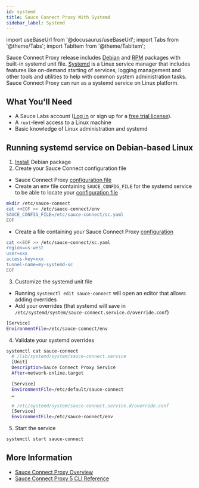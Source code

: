 ```yaml
---
id: systemd
title: Sauce Connect Proxy With Systemd
sidebar_label: Systemd
---
```


import useBaseUrl from '@docusaurus/useBaseUrl';
import Tabs from '@theme/Tabs';
import TabItem from '@theme/TabItem';

Sauce Connect Proxy release includes [Debian](https://wiki.debian.org/deb) and [RPM](https://en.wikipedia.org/wiki/RPM_Package_Manager) packages with built-in systemd unit file.
[Systemd](https://wiki.archlinux.org/title/systemd) is a Linux service manager that includes features like on-demand starting of services, logging management and other tools and utilities to help with common system administration tasks.
Sauce Connect Proxy can run as a systemd service on Linux platform.

## What You'll Need

- A Sauce Labs account ([Log in](https://accounts.saucelabs.com/am/XUI/#login/) or sign up for a [free trial license](https://saucelabs.com/sign-up)).
- A `root`-level access to a Linux machine
- Basic knowledge of Linux administration and systemd

## Running systemd service on Debian-based Linux

1. [Install](/secure-connections/sauce-connect-5/installation/) Debian package
2. Create your Sauce Connect configuration file

- Sauce Connect Proxy [configuration file](/secure-connections/sauce-connect-5/operation/configuration/#config-file)
- Create an env file containing `SAUCE_CONFIG_FILE` for the systemd service to be able to locate your [configuration file](/secure-connections/sauce-connect-5/operation/configuration/#config-file)

```bash
mkdir /etc/sauce-connect
cat <<EOF >> /etc/sauce-connect/env
SAUCE_CONFIG_FILE=/etc/sauce-connect/sc.yaml
EOF
```

- Create a file containing your Sauce Connect Proxy [configuration](/secure-connections/sauce-connect-5/operation/configuration/#config-file)

```bash
cat <<EOF >> /etc/sauce-connect/sc.yaml
region=us-west
user=xxx
access-key=xxx
tunnel-name=my-systemd-sc
EOF
```

3. Customize the systemd unit file

- Running `systemctl edit sauce-connect` will open an editor that allows adding overrides
- Add your overrides (that systemd will save in `/etc/systemd/system/sauce-connect.service.d/override.conf`)

```bash
[Service]
EnvironmentFile=/etc/sauce-connect/env
```

4. Validate your systemd overrides

```bash
systemctl cat sauce-connect
  # /lib/systemd/system/sauce-connect.service
  [Unit]
  Description=Sauce Connect Proxy Service
  After=network-online.target

  [Service]
  EnvironmentFile=/etc/default/sauce-connect
  …

  # /etc/systemd/system/sauce-connect.service.d/override.conf
  [Service]
  EnvironmentFile=/etc/sauce-connect/env
```

5. Start the service

```bash
systemctl start sauce-connect
```

## More Information

- [Sauce Connect Proxy Overview](/secure-connections/sauce-connect/)
- [Sauce Connect Proxy 5 CLI Reference](/dev/cli/sauce-connect-5/run/)
